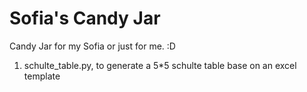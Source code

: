 # Sofia's Candy Jar
Candy Jar for my Sofia or just for me. :D 

1. schulte_table.py, to generate a 5*5 schulte table base on an excel template
